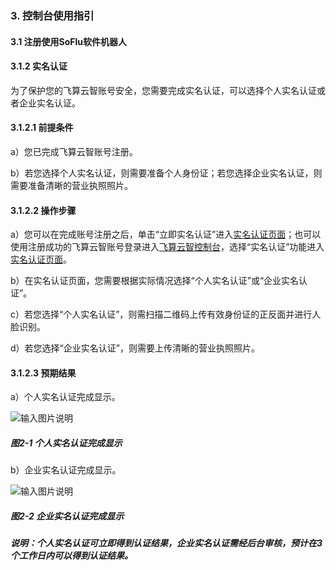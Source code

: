 ### 3. 控制台使用指引

#### 3.1 注册使用SoFlu软件机器人

#### 3.1.2 实名认证

为了保护您的飞算云智账号安全，您需要完成实名认证，可以选择个人实名认证或者企业实名认证。

#### 3.1.2.1 前提条件

a）您已完成飞算云智账号注册。

b）若您选择个人实名认证，则需要准备个人身份证；若您选择企业实名认证，则需要准备清晰的营业执照照片。

#### 3.1.2.2 操作步骤

a）您可以在完成账号注册之后，单击“立即实名认证”进入[实名认证页面](https://user.feisuanyz.com/verified/main)；也可以使用注册成功的飞算云智账号登录进入[飞算云智控制台](https://user.feisuanyz.com/home)，选择“实名认证”功能进入[实名认证页面](https://user.feisuanyz.com/verified/main)。

b）在实名认证页面，您需要根据实际情况选择“个人实名认证”或“企业实名认证”。

c）若您选择“个人实名认证”，则需扫描二维码上传有效身份证的正反面并进行人脸识别。

d）若您选择“企业实名认证”，则需要上传清晰的营业执照照片。

#### 3.1.2.3 预期结果

a）个人实名认证完成显示。

![输入图片说明](../../../../images/SoFlu%EF%BC%88%E5%90%8E%E7%AB%AF%EF%BC%89%E5%BC%80%E5%8F%91%E5%B9%B3%E5%8F%B0/1.%20%E6%9C%80%E6%96%B0%E7%89%88%E6%9C%AC%20-%20%E6%9B%B4%E6%96%B0%E6%97%A5%E6%9C%9F%20-%202022.10.08/3.%20%E6%8E%A7%E5%88%B6%E5%8F%B0%E4%BD%BF%E7%94%A8%E6%8C%87%E5%BC%95/1.%20%E6%B3%A8%E5%86%8C%E4%BD%BF%E7%94%A8SoFlu%E8%BD%AF%E4%BB%B6%E6%9C%BA%E5%99%A8%E4%BA%BA/2-1.png)

##### 图2-1 个人实名认证完成显示

b）企业实名认证完成显示。

![输入图片说明](../../../../images/SoFlu%EF%BC%88%E5%90%8E%E7%AB%AF%EF%BC%89%E5%BC%80%E5%8F%91%E5%B9%B3%E5%8F%B0/1.%20%E6%9C%80%E6%96%B0%E7%89%88%E6%9C%AC%20-%20%E6%9B%B4%E6%96%B0%E6%97%A5%E6%9C%9F%20-%202022.10.08/3.%20%E6%8E%A7%E5%88%B6%E5%8F%B0%E4%BD%BF%E7%94%A8%E6%8C%87%E5%BC%95/1.%20%E6%B3%A8%E5%86%8C%E4%BD%BF%E7%94%A8SoFlu%E8%BD%AF%E4%BB%B6%E6%9C%BA%E5%99%A8%E4%BA%BA/2-2.png)

##### 图2-2 企业实名认证完成显示

##### 说明：个人实名认证可立即得到认证结果，企业实名认证需经后台审核，预计在3个工作日内可以得到认证结果。
